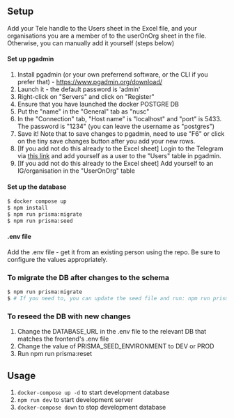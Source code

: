 ## Setup

Add your Tele handle to the Users sheet in the Excel file, and your organisations you are a member of to the userOnOrg sheet in the file. Otherwise, you can manually add it yourself (steps below)

#### Set up pgadmin

1. Install pgadmin (or your own preferrend software, or the CLI if you prefer that) - https://www.pgadmin.org/download/
2. Launch it - the default password is 'admin'
3. Right-click on "Servers" and click on "Register"
4. Ensure that you have launched the docker POSTGRE DB
5. Put the "name" in the "General" tab as "nusc"
6. In the "Connection" tab, "Host name" is "localhost" and "port" is 5433. The password is "1234" (you can leave the username as "postgres")
7. Save it! Note that to save changes to pgadmin, need to use "F6" or click on the tiny save changes button after you add your new rows.
8. \[If you add not do this already to the Excel sheet\] Login to the Telegram via [this link](https://usdevs.github.io/uscwebsite-hackathon-backend/) and add yourself as a user to the "Users" table in pgadmin.
9. \[If you add not do this already to the Excel sheet\] Add yourself to an IG/organisation in the "UserOnOrg" table

#### Set up the database

```bash
$ docker compose up
$ npm install
$ npm run prisma:migrate
$ npm run prisma:seed
```

#### .env file

Add the .env file - get it from an existing person using the repo. Be sure to configure the values appropriately.

### To migrate the DB after changes to the schema
```bash
$ npm run prisma:migrate
$ # If you need to, you can update the seed file and run: npm run prisma:reset
```


### To reseed the DB with new changes
1. Change the DATABASE_URL in the .env file to the relevant DB that matches the frontend's .env file
2. Change the value of PRISMA_SEED_ENVIRONMENT to DEV or PROD
3. Run npm run prisma:reset

## Usage

1. `docker-compose up -d` to start development database
2. `npm run dev` to start development server
3. `docker-compose down` to stop development database
